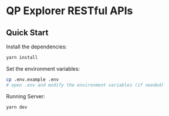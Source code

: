 # QP Explorer RESTful APIs

## Quick Start

Install the dependencies:

```bash
yarn install
```

Set the environment variables:

```bash
cp .env.example .env
# open .env and modify the environment variables (if needed)
```

Running Server:

```bash
yarn dev
```
